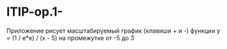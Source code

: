 # ITIP-op.1-
Приложение рисует масштабируемый график (клавиши + и -) функции y = (1 / e*e) / (x - 5) на промежутке от -5 до 3

